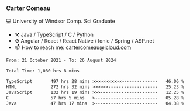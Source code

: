 ### Carter Comeau

💻 University of Windsor Comp. Sci Graduate

- ⚒️ Java / TypeScript / C / Python
- ⚙️ Angular / React / React Native / Ionic / Spring / ASP.net
- 📫 How to reach me: cartercomeau@icloud.com

<!--START_SECTION:waka-->

```txt
From: 21 October 2021 - To: 26 August 2024

Total Time: 1,080 hrs 8 mins

TypeScript       497 hrs 28 mins >>>>>>>>>>>>-------------   46.06 %
HTML             272 hrs 32 mins >>>>>>-------------------   25.23 %
JavaScript       132 hrs 19 mins >>>----------------------   12.25 %
C                57 hrs 5 mins   >------------------------   05.28 %
Java             47 hrs 17 mins  >------------------------   04.38 %
```

<!--END_SECTION:waka-->
